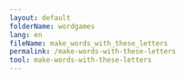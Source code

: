 ```yaml
---
layout: default
folderName: wordgames
lang: en
fileName: make_words_with_these_letters
permalink: /make-words-with-these-letters
tool: make-words-with-these-letters
---
```

